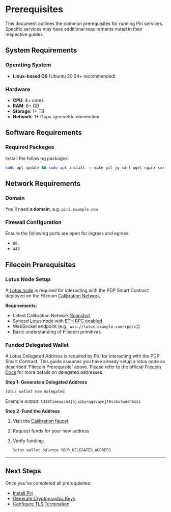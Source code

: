 # Prerequisites

This document outlines the common prerequisites for running Piri services. Specific services may have additional requirements noted in their respective guides.

## System Requirements

### Operating System
- **Linux-based OS** (Ubuntu 20.04+ recommended)

### Hardware
- **CPU**: 4+ cores
- **RAM**: 8+ GB
- **Storage**: 1+ TB
- **Network**: 1+ Gbps symmetric connection

## Software Requirements

### Required Packages

Install the following packages:

```bash
sudo apt update && sudo apt install -y make git jq curl wget nginx certbot python3-certbot-nginx
```

## Network Requirements

### Domain
You'll need **a domain**, e.g. `piri.example.com` 
### Firewall Configuration
Ensure the following ports are open for ingress and egress:

- `80` 
- `443`

## Filecoin Prerequisites

### Lotus Node Setup
A [Lotus node](https://github.com/filecoin-project/lotus) is required for interacting with the PDP Smart Contract deployed on the Filecoin [Calibration Network](https://docs.filecoin.io/networks/calibration).

**Requirements:**
- Latest Calibration Network [Snapshot](https://forest-archive.chainsafe.dev/latest/calibnet/)
- Synced Lotus node with [ETH RPC enabled](https://lotus.filecoin.io/lotus/configure/ethereum-rpc/#enableethrpc)
- WebSocket endpoint (e.g., `wss://lotus.example.com/rpc/v1`)
- Basic understanding of Filecoin primitives

### Funded Delegated Wallet

A Lotus Delegated Address is required by Piri for interacting with the PDP Smart Contract. This guide assumes you have already setup a lotus node as described 'Filecoin Prerequisite' above. Please refer to the official [Filecoin Docs](https://docs.filecoin.io/smart-contracts/filecoin-evm-runtime/address-types#delegated-addresses) for more details on delegated addresses.

**Step 1: Generate a Delegated Address**

```bash
lotus wallet new delegated
```

Example output: `t410fzmmaqcn3j6jidbyrqqsvayejt6sskofwash6zoi`

**Step 2: Fund the Address**

1. Visit the [Calibration faucet](https://faucet.calibnet.chainsafe-fil.io/funds.html)
2. Request funds for your new address
3. Verify funding:

   ```bash
   lotus wallet balance YOUR_DELEGATED_ADDRESS
   ```

---

## Next Steps

Once you've completed all prerequisites:
- [Install Piri](./installation.md)
- [Generate Cryptographic Keys](./key-generation.md)
- [Configure TLS Termination](./tls-termination.md)